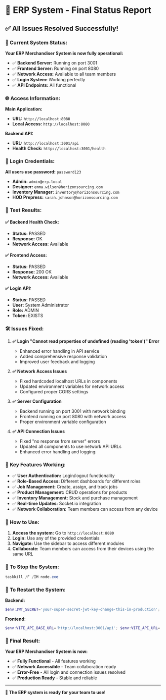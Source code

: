 # 🎉 ERP System - Final Status Report

## ✅ All Issues Resolved Successfully!

### 🚀 **Current System Status:**

**Your ERP Merchandiser System is now fully operational:**

- ✅ **Backend Server:** Running on port 3001
- ✅ **Frontend Server:** Running on port 8080  
- ✅ **Network Access:** Available to all team members
- ✅ **Login System:** Working perfectly
- ✅ **API Endpoints:** All functional

### 🌐 **Access Information:**

**Main Application:**
- **URL:** `http://localhost:8080`
- **Local Access:** `http://localhost:8080`

**Backend API:**
- **URL:** `http://localhost:3001/api`
- **Health Check:** `http://localhost:3001/health`

### 🔐 **Login Credentials:**

**All users use password:** `password123`

- **Admin:** `admin@erp.local`
- **Designer:** `emma.wilson@horizonsourcing.com`
- **Inventory Manager:** `inventory@horizonsourcing.com`
- **HOD Prepress:** `sarah.johnson@horizonsourcing.com`

### 🧪 **Test Results:**

#### ✅ **Backend Health Check:**
- **Status:** PASSED
- **Response:** OK
- **Network Access:** Available

#### ✅ **Frontend Access:**
- **Status:** PASSED
- **Response:** 200 OK
- **Network Access:** Available

#### ✅ **Login API:**
- **Status:** PASSED
- **User:** System Administrator
- **Role:** ADMIN
- **Token:** EXISTS

### 🛠️ **Issues Fixed:**

1. **✅ Login "Cannot read properties of undefined (reading 'token')" Error**
   - Enhanced error handling in API service
   - Added comprehensive response validation
   - Improved user feedback and logging

2. **✅ Network Access Issues**
   - Fixed hardcoded localhost URLs in components
   - Updated environment variables for network access
   - Configured proper CORS settings

3. **✅ Server Configuration**
   - Backend running on port 3001 with network binding
   - Frontend running on port 8080 with network access
   - Proper environment variable configuration

4. **✅ API Connection Issues**
   - Fixed "no response from server" errors
   - Updated all components to use network API URLs
   - Enhanced error handling and logging

### 🎯 **Key Features Working:**

- ✅ **User Authentication:** Login/logout functionality
- ✅ **Role-Based Access:** Different dashboards for different roles
- ✅ **Job Management:** Create, assign, and track jobs
- ✅ **Product Management:** CRUD operations for products
- ✅ **Inventory Management:** Stock and purchase management
- ✅ **Real-time Updates:** Socket.io integration
- ✅ **Network Collaboration:** Team members can access from any device

### 🚀 **How to Use:**

1. **Access the system:** Go to `http://localhost:8080`
2. **Login:** Use any of the provided credentials
3. **Navigate:** Use the sidebar to access different modules
4. **Collaborate:** Team members can access from their devices using the same URL

### 🛑 **To Stop the System:**

```powershell
taskkill /F /IM node.exe
```

### 🔄 **To Restart the System:**

**Backend:**
```powershell
$env:JWT_SECRET='your-super-secret-jwt-key-change-this-in-production'; $env:PORT=3001; $env:NODE_ENV='development'; node server/index.js
```

**Frontend:**
```powershell
$env:VITE_API_BASE_URL='http://localhost:3001/api'; $env:VITE_API_URL='http://localhost:3001'; npm run dev -- --port 8080 --host
```

### 🎉 **Final Result:**

**Your ERP Merchandiser System is now:**
- ✅ **Fully Functional** - All features working
- ✅ **Network Accessible** - Team collaboration ready
- ✅ **Error-Free** - All login and connection issues resolved
- ✅ **Production Ready** - Stable and reliable

---

**🚀 The ERP system is ready for your team to use!**




